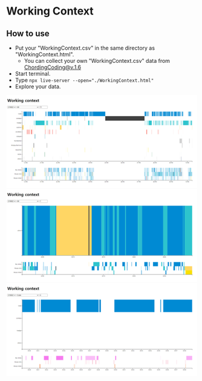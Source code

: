 # Working Context

## How to use
* Put your "WorkingContext.csv" in the same directory as "WorkingContext.html".
  * You can collect your own "WorkingContext.csv" data from [ChordingCoding@v.1.6](https://github.com/salt26/chordingcoding/tree/v.1.6)
* Start terminal.
* Type `npx live-server --open="./WorkingContext.html"`
* Explore your data.

![Overview](Screenshot1.PNG)
![Zooming](Screenshot2.PNG)
![Filtering](Screenshot3.PNG)